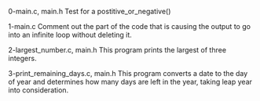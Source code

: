 0-main.c, main.h
Test for a postitive_or_negative()

1-main.c
Comment out the part of the code that is causing the output to go into an infinite loop without deleting it.

2-largest_number.c, main.h
This program prints the largest of three integers.

3-print_remaining_days.c, main.h
This program converts a date to the day of year and determines how many days are left in the year, taking leap year into consideration.

